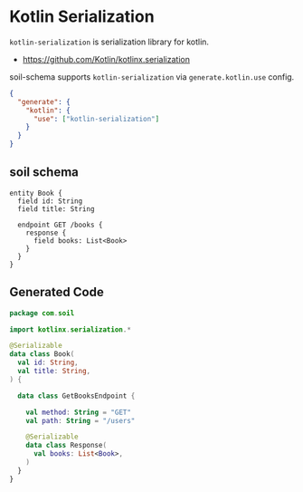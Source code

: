 # Kotlin Serialization

`kotlin-serialization` is serialization library for kotlin.

- https://github.com/Kotlin/kotlinx.serialization

soil-schema supports `kotlin-serialization` via `generate.kotlin.use` config.

```json config
{
  "generate": {
    "kotlin": {
      "use": ["kotlin-serialization"]
    }
  }
}
```

## soil schema

```soil schema
entity Book {
  field id: String
  field title: String

  endpoint GET /books {
    response {
      field books: List<Book>
    }
  }
}
```

## Generated Code

```kotlin generated
package com.soil

import kotlinx.serialization.*

@Serializable
data class Book(
  val id: String,
  val title: String,
) {

  data class GetBooksEndpoint {

    val method: String = "GET"
    val path: String = "/users"

    @Serializable
    data class Response(
      val books: List<Book>,
    )
  }
}
```